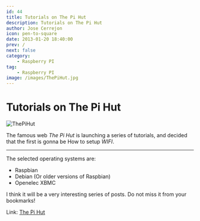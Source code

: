 ```yaml
---
id: 44
title: Tutorials on The Pi Hut
description: Tutorials on The Pi Hut
author: Jose Cerrejon
icon: pen-to-square
date: 2013-01-20 18:40:00
prev: /
next: false
category:
    - Raspberry PI
tag:
    - Raspberry PI
image: /images/ThePiHut.jpg
---
```


# Tutorials on The Pi Hut

![ThePiHut](/images/ThePiHut.jpg)

The famous web _The Pi Hut_ is launching a series of tutorials, and decided that the first is gonna be How to setup _WIFI_.

---

The selected operating systems are:

-   Raspbian
-   Debian (Or older versions of Raspbian)
-   Openelec XBMC

I think it will be a very interesting series of posts. Do not miss it from your bookmarks!

Link: [The Pi Hut](https://thepihut.com/pages/tutorials)
